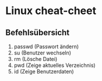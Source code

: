 # Linux cheat-cheet

## Befehlsübersicht

1. passwd <user>  (Passwort ändern)
2. su <user>      (Benutzer wechseln)
3. rm <datei>     (Lösche Datei)
4. pwd            (Zeige aktuelles Verzeichnis)
5. id <user>      (Zeige Benutzerdaten)

